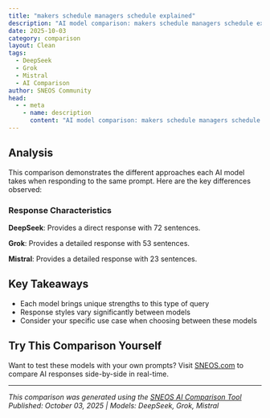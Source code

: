 ```yaml
---
title: "makers schedule managers schedule explained"
description: "AI model comparison: makers schedule managers schedule explained..."
date: 2025-10-03
category: comparison
layout: Clean
tags:
  - DeepSeek
  - Grok
  - Mistral
  - AI Comparison
author: SNEOS Community
head:
  - - meta
    - name: description
      content: "AI model comparison: makers schedule managers schedule explained..."
---
```


<ChatComparison
  title="makers schedule managers schedule explained"
  prompt="makers schedule managers schedule explained"
  :responses='{"DeepSeek": "Of course. This is a brilliant and enduring concept from programmer and venture capitalist **Paul Graham** in his 2009 essay, \u0022Maker\u0027s Schedule, Manager\u0027s Schedule.\u0022\n\nIt explains one of the most fundamental sources of conflict in modern workplaces, especially between those who create (makers) and those who organize and meet (managers).\n\nHere\u2019s a breakdown of the two schedules.\n\n---\n\n### The Manager\u0027s Schedule\n\nThis is the traditional schedule of the business world. It\u0027s the schedule of command, coordination, and communication.\n\n* **Unit of Time:** **The Hour.**\n* **How it Works:** The day is chopped into one-hour blocks (e.g., 9-10, 10-11, 11-12). Each block can be assigned a different task or, most commonly, a different meeting.\n* **Mindset:** **Modular and Interruptible.** A manager can have a meeting at 10 AM about the budget, another at 11 AM about hiring, and a third at 2 PM with a client. Switching contexts every hour is not only possible but is often the core of the job. An interruption (a \u0022quick question\u0022) is just another small task to be slotted in.\n* **Analogy:** It\u0027s like a **chef expediting orders** during a busy dinner service. They are constantly checking on different dishes, talking to the line cooks, and coordinating timing. Their work happens in rapid, parallel bursts.\n* **Typical Roles:** Executives, managers, coordinators, salespeople, many administrative roles.\n\n---\n\n### The Maker\u0027s Schedule\n\nThis is the schedule of creation, design, and deep work. It\u0027s the schedule for people who build tangible things, whether it\u0027s code, a strategy document, a marketing campaign, or a legal brief.\n\n* **Unit of Time:** **At least a Half-Day.**\n* **How it Works:** A maker needs long, uninterrupted blocks of time to get into a state of \u0022flow.\u0022 A single meeting doesn\u0027t just cost them one hour; it **breaks their entire half-day** in two, rendering both halves less productive.\n* **Mindset:** **Immersion and Focus.** To build something complex, a maker must hold the entire problem in their head. An interruption shatters this mental framework, and it can take 15-30 minutes just to get back to the same level of focus. For a maker, a single meeting can effectively \u0022trash\u0022 four hours of potential work.\n* **Analogy:** It\u0027s like a **baker proofing sourdough.** You mix the ingredients and then you need a long, uninterrupted, temperature-controlled period for the dough to rise. Opening the oven door constantly will ruin the bread.\n* **Typical Roles:** Software engineers, writers, designers, researchers, scientists, architects.\n\n---\n\n### The Core Conflict: The \u0022Schedule Crash\u0022\n\nThe problem arises when these two schedules collide, which they do constantly.\n\n**Scenario:** A manager needs a quick 30-minute sync with a software engineer (a maker).\n\n* **The Manager\u0027s Perspective:** \u0022Great, I\u0027ll slot them in at 2 PM. It\u0027s just 30 minutes. They\u0027ll still have from 9-2 and 2:30-5 to work. No problem.\u0022\n* **The Maker\u0027s Perspective:** \u0022A 2 PM meeting? That completely destroys my afternoon. I can\u0027t start any serious, deep work in the morning because I know it will be interrupted at 2. And after the meeting, it will take me time to get my head back in the game. My whole day is now fragmented and largely wasted for real production.\u0022\n\nThe manager sees a **30-minute cost**. The maker experiences a **3-4 hour cost**.\n\n### How to Bridge the Gap: Practical Solutions\n\nUnderstanding this distinction is the first step. The next is to implement solutions.\n\n**For Managers \u0026 Organizations:**\n\n1. **Batch Meetings:** Schedule all necessary meetings on the same day or in the same half-day (e.g., \u0022Meeting Wednesdays\u0022). This leaves other days completely free for makers to do deep work.\n2. **Use Async Communication:** Default to tools like Slack, email, or shared documents for updates that don\u0027t require immediate, real-time discussion.\n3. **Respect \u0022Maker Time\u0022:** Implement and enforce \u0022no meeting\u0022 blocks on the calendar (e.g., \u0022No meetings between 9 AM - 12 PM company-wide\u0022).\n4. **Make Meetings Count:** Have a clear agenda, start on time, end early, and only invite people who are absolutely necessary.\n\n**For Makers:**\n\n1. **Defend Your Time:** Proactively block off large chunks of your calendar for \u0022Focus Time\u0022 or \u0022Deep Work.\u0022 Treat this time as sacrosanct, just like a meeting with your CEO.\n2. **Communicate Your Needs:** Explain the concept of the Maker\u0027s Schedule to your manager and colleagues. Help them understand *why* you need uninterrupted time.\n3. **Cluster Your Meetings:** If you have control over your schedule, try to group all your meetings into one or two days, preserving the other days for pure creation.\n\n### Conclusion\n\nThe \u0022Maker\u0027s Schedule, Manager\u0027s Schedule\u0022 framework isn\u0027t about one being better than the other. Both are essential for a company to function. The conflict arises from a failure to recognize that they are fundamentally different tools for fundamentally different types of work.\n\nThe most productive teams and companies are those that understand this dichotomy and create structures and cultures that allow both schedules to thrive without constantly sabotaging each other.", "Grok": "The concept of the \u0022Maker\u0027s Schedule\u0022 and \u0022Manager\u0027s Schedule\u0022 comes from a 2009 essay by Paul Graham, co-founder of Y Combinator. In this essay, he explains how people in different roles manage their time and how their schedules often conflict, leading to inefficiencies. Here\u0027s a breakdown of the two schedules and their implications:\n\n---\n\n### **Maker\u0027s Schedule**\n- **Who it applies to:** Makers are people who create things\u2014programmers, writers, designers, artists, engineers, and others whose primary work requires deep focus and uninterrupted time to produce high-quality output.\n- **How it works:** Makers need large blocks of uninterrupted time to get into a state of \u0022deep work\u0022 or \u0022flow,\u0022 where they can fully concentrate on solving complex problems or producing creative work. Their day is often organized into chunks of several hours with minimal interruptions.\n- **Key characteristics:**\n - Meetings or interruptions can be highly disruptive, as they break the flow of thought and make it hard to resume work.\n - A single meeting in the middle of the day can effectively split a maker\u0027s productive time into two smaller, less useful blocks.\n - Makers often prefer to schedule meetings at the edges of the day (e.g., early morning or late afternoon) to preserve larger blocks of time for focused work.\n- **Challenges:** Makers often feel frustrated when their time is fragmented by meetings or ad-hoc requests, as it takes significant mental effort to context-switch.\n\n**Example:** A software developer might need 4-5 uninterrupted hours to debug a complex issue or write a new feature. A 30-minute meeting in the middle of that time can derail their progress for the entire day.\n\n---\n\n### **Manager\u0027s Schedule**\n- **Who it applies to:** Managers are people whose primary role involves coordination, decision-making, and communication\u2014executives, project managers, team leads, etc. Their work often revolves around meetings, status updates, and resolving issues.\n- **How it works:** Managers typically divide their day into smaller time slots (e.g., 30-minute or 1-hour blocks) to handle multiple tasks, meetings, and interactions with different people. Their schedule is often dictated by the needs of others.\n- **Key characteristics:**\n - Meetings are a core part of their workday, and they often see them as productive and necessary for aligning teams and making decisions.\n - Managers can switch contexts more easily because their tasks are often less about deep focus and more about coordination.\n - Their schedule is inherently interrupt-driven, as they need to be available to address urgent issues or provide guidance.\n- **Challenges:** Managers may not fully appreciate the impact of scheduling meetings on makers, as they are used to working in smaller time increments and may assume others can adapt similarly.\n\n**Example:** A manager might schedule a 30-minute check-in at 11 AM without realizing it disrupts a maker\u0027s workflow, as the manager views that slot as just another part of their busy day.\n\n---\n\n### **The Conflict Between Maker\u0027s and Manager\u0027s Schedules**\n- **Mismatch in time perception:** A manager might see a 30-minute meeting as a minor commitment, while a maker might see it as a major disruption that ruins their ability to focus for hours.\n- **Productivity impact:** Makers lose productivity when their day is fragmented by meetings, while managers may feel frustrated if makers are unavailable or resistant to scheduling discussions.\n- **Communication challenges:** Managers often need quick responses or updates, while makers may prefer delayed, asynchronous communication (e.g., email or Slack) to avoid breaking their concentration.\n\n---\n\n### **Solutions to Bridge the Gap**\nPaul Graham and others have suggested ways to mitigate the conflict between these two schedules:\n1. **Batch Meetings:** Schedule meetings for makers at specific times (e.g., early morning or late afternoon) to preserve large blocks of uninterrupted time during the core of the day.\n2. **Use Asynchronous Communication:** Encourage managers to use tools like email or project management software to communicate updates or questions, allowing makers to respond when it suits their workflow.\n3. **Designate Focus Days:** Some teams implement \u0022no-meeting days\u0022 or \u0022focus time\u0022 policies to give makers uninterrupted stretches of time.\n4. **Mutual Understanding:** Educate both makers and managers about the differences in their schedules and needs, fostering empathy and better planning. For example, a manager might ask, \u0022When is a good time for a quick check-in?\u0022 instead of scheduling arbitrarily.\n5. **Hybrid Roles Consideration:** People who have to switch between maker and manager tasks (e.g., tech leads) should try to group similar tasks together to minimize context-switching.\n\n---\n\n### **Why This Matters**\nUnderstanding the Maker\u0027s Schedule vs. Manager\u0027s Schedule is crucial in modern workplaces, especially in industries like tech, where makers (engineers, designers) and managers (product managers, executives) must collaborate closely. Aligning schedules and respecting each other\u0027s time can significantly improve productivity, job satisfaction, and team dynamics.\n\n**Paul Graham\u0027s Insight:** Graham famously noted that \u0022one meeting can sometimes affect a whole day,\u0022 emphasizing how a seemingly small interruption for a maker can have an outsized impact. He also suggested that makers and managers are often \u0022living on different islands\u0022 in terms of how they perceive and value time.\n\nIf you\u2019d like to dive deeper, you can read Paul Graham\u2019s original essay titled *\u0022Maker\u2019s Schedule, Manager\u2019s Schedule\u0022* on his website (paulgraham.com). It\u2019s a short, insightful read that sparked a lot of discussion about workplace productivity.", "Mistral": "The concepts of \u0022Maker\u0027s Schedule\u0022 and \u0022Manager\u0027s Schedule\u0022 were popularized by Paul Graham in his essay \u0022Maker\u0027s Schedule, Manager\u0027s Schedule.\u0022 These schedules reflect different approaches to time management and productivity, particularly in the context of creative work versus administrative work.\n\n### Maker\u0027s Schedule\n- **Focus on Deep Work**: Makers, such as programmers, writers, designers, and artists, often need large blocks of uninterrupted time to focus on creative tasks.\n- **Long, Uninterrupted Periods**: A maker\u0027s schedule typically involves long stretches of time (e.g., half a day or more) dedicated to a single task without interruptions.\n- **Flexibility**: Makers often have more flexibility in their schedules, allowing them to work when they are most productive, which might not always align with traditional 9-to-5 hours.\n- **Sensitivity to Interruptions**: Interruptions can be highly disruptive for makers, as they can break the flow of creative work and make it difficult to regain focus.\n\n### Manager\u0027s Schedule\n- **Focus on Coordination**: Managers, such as project managers, executives, and team leaders, often need to coordinate with multiple people and handle various administrative tasks.\n- **Short, Frequent Meetings**: A manager\u0027s schedule is typically broken into shorter blocks of time, often filled with meetings, calls, and other administrative tasks.\n- **Structured and Predictable**: Managers often have more structured and predictable schedules, with set times for meetings and other activities.\n- **Tolerance for Interruptions**: Managers are generally more accustomed to interruptions and can switch contexts more frequently without significant disruption to their workflow.\n\n### Key Differences\n- **Time Blocks**: Makers prefer long, uninterrupted blocks of time, while managers work in shorter, more fragmented blocks.\n- **Interruptions**: Makers are more sensitive to interruptions, while managers are more tolerant of them.\n- **Flexibility vs. Structure**: Makers benefit from flexibility, while managers need structure to coordinate with others effectively.\n\n### Practical Implications\n- **Communication**: Understanding these differences can help in setting expectations and improving communication between makers and managers. For example, managers should be mindful of scheduling meetings that disrupt a maker\u0027s flow.\n- **Work Environment**: Creating an environment that supports both schedules can enhance productivity. This might involve designated \u0022focus time\u0022 for makers and clear communication protocols for managers.\n- **Hybrid Roles**: Some roles may require a blend of both schedules. For instance, a technical lead might need to balance deep work with coordination tasks, requiring a hybrid approach to time management.\n\nIn summary, recognizing and respecting the differences between a maker\u0027s schedule and a manager\u0027s schedule can lead to more effective collaboration and higher productivity in diverse teams."}' 
  published-date="20:09"
/>

## Analysis

This comparison demonstrates the different approaches each AI model takes when responding to the same prompt. Here are the key differences observed:

### Response Characteristics

**DeepSeek**: Provides a direct response with 72 sentences. 

**Grok**: Provides a detailed response with 53 sentences. 

**Mistral**: Provides a detailed response with 23 sentences. 

## Key Takeaways

- Each model brings unique strengths to this type of query
- Response styles vary significantly between models
- Consider your specific use case when choosing between these models

## Try This Comparison Yourself

Want to test these models with your own prompts? Visit [SNEOS.com](https://sneos.com) to compare AI responses side-by-side in real-time.

---

*This comparison was generated using the [SNEOS AI Comparison Tool](https://sneos.com)*
*Published: October 03, 2025 | Models: DeepSeek, Grok, Mistral*
